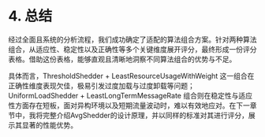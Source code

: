 # 4. 总结

经过全面且系统的分析流程，我们成功确定了适配的算法组合方案。针对两种算法组合，从适应性、稳定性以及正确性等多个关键维度展开评分，最终形成一份评分表格。借助这份表格，能够直观且清晰地洞察不同算法组合的优势与不足。

具体而言，ThresholdShedder + LeastResourceUsageWithWeight 这一组合在正确性维度表现欠佳，极易引发过度加载与过度卸载等问题；UniformLoadShedder + LeastLongTermMessageRate 组合则在稳定性与适应性方面存在短板，面对异构环境以及短期流量波动时，难以有效地应对。在下一章节中，我将完整介绍AvgShedder的设计原理，并以同样的标准对其进行评分，展示其显著的性能优势。

&#x20;

